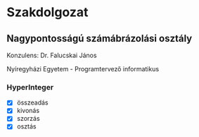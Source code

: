 # Szakdolgozat
## Nagypontosságú számábrázolási osztály

Konzulens: Dr. Falucskai János

Nyíregyházi Egyetem - Programtervező informatikus

### HyperInteger

  - [x] összeadás
  - [x] kivonás
  - [x] szorzás
  - [x] osztás